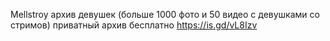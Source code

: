 Mellstroy архив девушек (больше 1000 фото и 50 видео с девушками со стримов) приватный архив бесплатно
https://is.gd/vL8Izv

